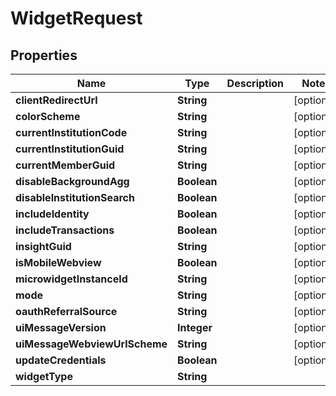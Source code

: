 

# WidgetRequest


## Properties

| Name | Type | Description | Notes |
|------------ | ------------- | ------------- | -------------|
|**clientRedirectUrl** | **String** |  |  [optional] |
|**colorScheme** | **String** |  |  [optional] |
|**currentInstitutionCode** | **String** |  |  [optional] |
|**currentInstitutionGuid** | **String** |  |  [optional] |
|**currentMemberGuid** | **String** |  |  [optional] |
|**disableBackgroundAgg** | **Boolean** |  |  [optional] |
|**disableInstitutionSearch** | **Boolean** |  |  [optional] |
|**includeIdentity** | **Boolean** |  |  [optional] |
|**includeTransactions** | **Boolean** |  |  [optional] |
|**insightGuid** | **String** |  |  [optional] |
|**isMobileWebview** | **Boolean** |  |  [optional] |
|**microwidgetInstanceId** | **String** |  |  [optional] |
|**mode** | **String** |  |  [optional] |
|**oauthReferralSource** | **String** |  |  [optional] |
|**uiMessageVersion** | **Integer** |  |  [optional] |
|**uiMessageWebviewUrlScheme** | **String** |  |  [optional] |
|**updateCredentials** | **Boolean** |  |  [optional] |
|**widgetType** | **String** |  |  |



